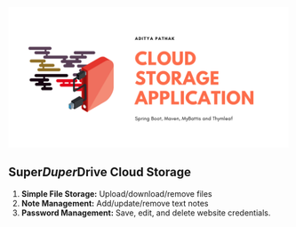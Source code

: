 ![GitHub Logo](1.png)


## Super*Duper*Drive Cloud Storage


1. **Simple File Storage:** Upload/download/remove files
2. **Note Management:** Add/update/remove text notes
3. **Password Management:** Save, edit, and delete website credentials.  

